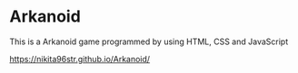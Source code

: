 # Arkanoid
This is a Arkanoid game programmed by using HTML, CSS and JavaScript

https://nikita96str.github.io/Arkanoid/
